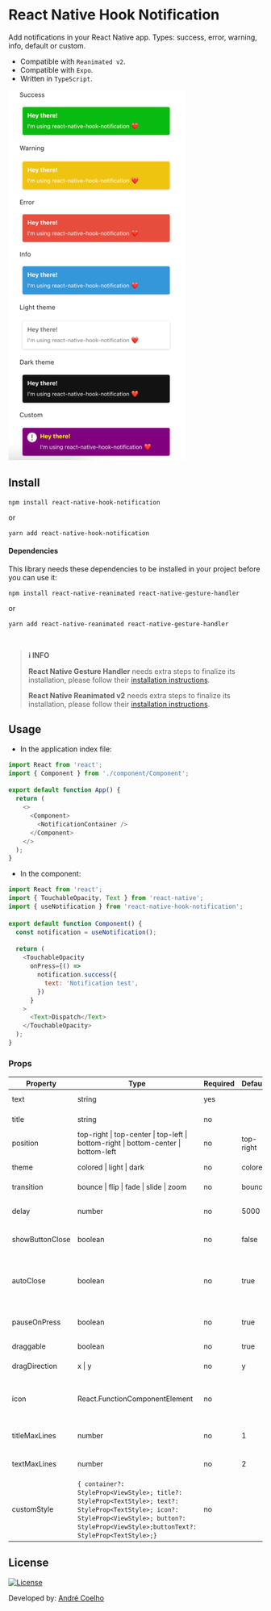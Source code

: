 # React Native Hook Notification

Add notifications in your React Native app. Types: success, error, warning, info, default or custom.

- Compatible with `Reanimated v2`.
- Compatible with `Expo`.
- Written in `TypeScript`.

![Demo](demo.png)

## Install

```shell
npm install react-native-hook-notification
```

or

```shell
yarn add react-native-hook-notification
```

#### Dependencies​

This library needs these dependencies to be installed in your project before you can use it:

```shell
npm install react-native-reanimated react-native-gesture-handler
```

or

```shell
yarn add react-native-reanimated react-native-gesture-handler
```

<br />

> **ℹ️ INFO**
>
> **React Native Gesture Handler** needs extra steps to finalize its installation, please follow their [installation instructions](https://github.com/software-mansion/react-native-gesture-handler).
>
> **React Native Reanimated v2** needs extra steps to finalize its installation, please follow their [installation instructions](https://docs.swmansion.com/react-native-reanimated/docs/fundamentals/installation/).

## Usage

- In the application index file:

```js
import React from 'react';
import { Component } from './component/Component';

export default function App() {
  return (
    <>
      <Component>
        <NotificationContainer />
      </Component>
    </>
  );
}
```

- In the component:

```js
import React from 'react';
import { TouchableOpacity, Text } from 'react-native';
import { useNotification } from 'react-native-hook-notification';

export default function Component() {
  const notification = useNotification();

  return (
    <TouchableOpacity
      onPress={() =>
        notification.success({
          text: 'Notification test',
        })
      }
    >
      <Text>Dispatch</Text>
    </TouchableOpacity>
  );
}
```

### Props

| Property        | Type                                                                                                                                                                                            | Required | Default   | Description                                                |
| --------------- | ----------------------------------------------------------------------------------------------------------------------------------------------------------------------------------------------- | -------- | --------- | ---------------------------------------------------------- |
| text            | string                                                                                                                                                                                          | yes      |           | Notification text                                          |
| title           | string                                                                                                                                                                                          | no       |           | Notification title                                         |
| position        | top-right \| top-center \| top-left \| bottom-right \| bottom-center \| bottom-left                                                                                                             | no       | top-right | Notification position                                      |
| theme           | colored \| light \| dark                                                                                                                                                                        | no       | colored   | Notification theme                                         |
| transition      | bounce \| flip \| fade \| slide \| zoom                                                                                                                                                         | no       | bounce    | Notification transition                                    |
| delay           | number                                                                                                                                                                                          | no       | 5000      | Notification delay in milliseconds                         |
| showButtonClose | boolean                                                                                                                                                                                         | no       | false     | Show or hide close button                                  |
| autoClose       | boolean                                                                                                                                                                                         | no       | true      | Automatic closing of the notification after the delay ends |
| pauseOnPress    | boolean                                                                                                                                                                                         | no       | true      | Auto close pause on hover                                  |
| draggable       | boolean                                                                                                                                                                                         | no       | true      | Enable or disable drag                                     |
| dragDirection   | x \| y                                                                                                                                                                                          | no       | y         | Drag direction                                             |
| icon            | React.FunctionComponentElement                                                                                                                                                                  | no       |           | Render icon on left side. Obs.: Dimensions: 24x24          |
| titleMaxLines   | number                                                                                                                                                                                          | no       | 1         | Maximum number of lines for title                          |
| textMaxLines    | number                                                                                                                                                                                          | no       | 2         | Maximum number of lines for text                           |
| customStyle     | `{ container?: StyleProp<ViewStyle>; title?: StyleProp<TextStyle>; text?: StyleProp<TextStyle>; icon?: StyleProp<ViewStyle>; button?: StyleProp<ViewStyle>;buttonText?: StyleProp<TextStyle>;}` | no       |           | Styles for custom notificaion type                         |

## License

[![License](https://img.shields.io/badge/License-MIT-yellow?style=flat&logoColor=f00&link=https://opensource.org/licenses/MIT)](https://opensource.org/licenses/MIT)

Developed by: [André Coelho](https://andrecoelho.dev)

